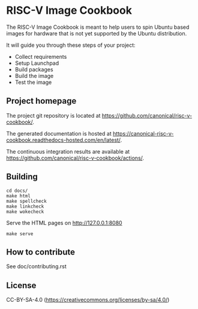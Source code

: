 # RISC-V Image Cookbook

The RISC-V Image Cookbook is meant to help users to spin Ubuntu based images
for hardware that is not yet supported by the Ubuntu distribution.

It will guide you through these steps of your project:

* Collect requirements
* Setup Launchpad
* Build packages
* Build the image
* Test the image

## Project homepage

The project git repository is located at
https://github.com/canonical/risc-v-cookbook/.

The generated documentation is hosted at
https://canonical-risc-v-cookbook.readthedocs-hosted.com/en/latest/.

The continuous integration results are available at
https://github.com/canonical/risc-v-cookbook/actions/.

## Building

    cd docs/
    make html
    make spellcheck
    make linkcheck
    make wokecheck

Serve the HTML pages on http://127.0.0.1:8080

    make serve

## How to contribute

See doc/contributing.rst

## License

CC-BY-SA-4.0 (https://creativecommons.org/licenses/by-sa/4.0/)
